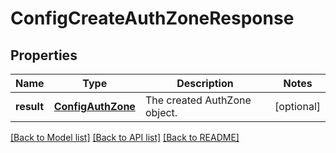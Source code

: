 # ConfigCreateAuthZoneResponse

## Properties
Name | Type | Description | Notes
------------ | ------------- | ------------- | -------------
**result** | [**ConfigAuthZone**](ConfigAuthZone.md) | The created AuthZone object. | [optional] 

[[Back to Model list]](../README.md#documentation-for-models) [[Back to API list]](../README.md#documentation-for-api-endpoints) [[Back to README]](../README.md)


